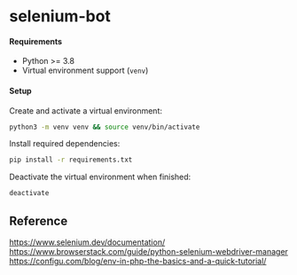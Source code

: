 # selenium-bot

#### Requirements

* Python >= 3.8
* Virtual environment support (`venv`)

#### Setup

Create and activate a virtual environment:

```bash
python3 -m venv venv && source venv/bin/activate
```

Install required dependencies:

```bash
pip install -r requirements.txt
```

Deactivate the virtual environment when finished:

```bash
deactivate
```

## Reference
https://www.selenium.dev/documentation/</br>
https://www.browserstack.com/guide/python-selenium-webdriver-manager</br>
https://configu.com/blog/env-in-php-the-basics-and-a-quick-tutorial/</br>
